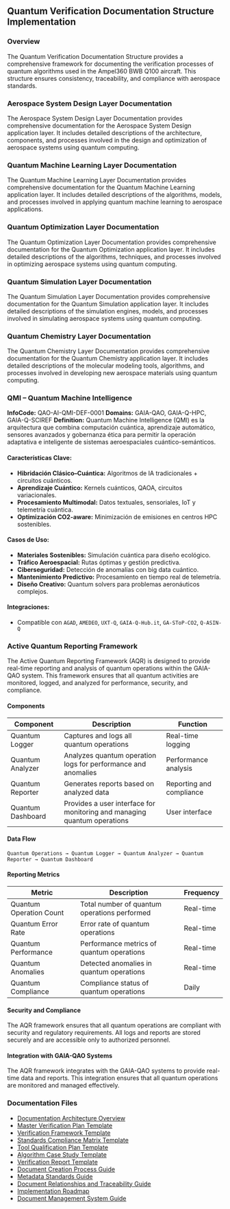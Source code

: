 ## Quantum Verification Documentation Structure Implementation

### Overview

The Quantum Verification Documentation Structure provides a comprehensive framework for documenting the verification processes of quantum algorithms used in the Ampel360 BWB Q100 aircraft. This structure ensures consistency, traceability, and compliance with aerospace standards.


### Aerospace System Design Layer Documentation
The Aerospace System Design Layer Documentation provides comprehensive documentation for the Aerospace System Design application layer. It includes detailed descriptions of the architecture, components, and processes involved in the design and optimization of aerospace systems using quantum computing.

### Quantum Machine Learning Layer Documentation
The Quantum Machine Learning Layer Documentation provides comprehensive documentation for the Quantum Machine Learning application layer. It includes detailed descriptions of the algorithms, models, and processes involved in applying quantum machine learning to aerospace applications.

### Quantum Optimization Layer Documentation
The Quantum Optimization Layer Documentation provides comprehensive documentation for the Quantum Optimization application layer. It includes detailed descriptions of the algorithms, techniques, and processes involved in optimizing aerospace systems using quantum computing.

### Quantum Simulation Layer Documentation
The Quantum Simulation Layer Documentation provides comprehensive documentation for the Quantum Simulation application layer. It includes detailed descriptions of the simulation engines, models, and processes involved in simulating aerospace systems using quantum computing.

### Quantum Chemistry Layer Documentation
The Quantum Chemistry Layer Documentation provides comprehensive documentation for the Quantum Chemistry application layer. It includes detailed descriptions of the molecular modeling tools, algorithms, and processes involved in developing new aerospace materials using quantum computing.

### QMI – Quantum Machine Intelligence

**InfoCode:** QAO-AI-QMI-DEF-0001
**Domains:** GAIA-QAO, GAIA-Q-HPC, GAIA-Q-SCIREF
**Definition:** Quantum Machine Intelligence (QMI) es la arquitectura que combina computación cuántica, aprendizaje automático, sensores avanzados y gobernanza ética para permitir la operación adaptativa e inteligente de sistemas aeroespaciales cuántico-semánticos.

#### Características Clave:

* **Hibridación Clásico–Cuántica:** Algoritmos de IA tradicionales + circuitos cuánticos.
* **Aprendizaje Cuántico:** Kernels cuánticos, QAOA, circuitos variacionales.
* **Procesamiento Multimodal:** Datos textuales, sensoriales, IoT y telemetría cuántica.
* **Optimización CO2-aware:** Minimización de emisiones en centros HPC sostenibles.

#### Casos de Uso:

* **Materiales Sostenibles:** Simulación cuántica para diseño ecológico.
* **Tráfico Aeroespacial:** Rutas óptimas y gestión predictiva.
* **Ciberseguridad:** Detección de anomalías con big data cuántico.
* **Mantenimiento Predictivo:** Procesamiento en tiempo real de telemetría.
* **Diseño Creativo:** Quantum solvers para problemas aeronáuticos complejos.

#### Integraciones:

* Compatible con `AGAD`, `AMEDEO`, `UXT-Q`, `GAIA-Q-Hub.it`, `GA-SToP-CO2`, `Q-ASIN-Q`

### Active Quantum Reporting Framework
The Active Quantum Reporting Framework (AQR) is designed to provide real-time reporting and analysis of quantum operations within the GAIA-QAO system. This framework ensures that all quantum activities are monitored, logged, and analyzed for performance, security, and compliance.

#### Components
| Component | Description | Function
|-----|-----|-----
| Quantum Logger | Captures and logs all quantum operations | Real-time logging
| Quantum Analyzer | Analyzes quantum operation logs for performance and anomalies | Performance analysis
| Quantum Reporter | Generates reports based on analyzed data | Reporting and compliance
| Quantum Dashboard | Provides a user interface for monitoring and managing quantum operations | User interface

#### Data Flow
```plaintext
Quantum Operations → Quantum Logger → Quantum Analyzer → Quantum Reporter → Quantum Dashboard
```

#### Reporting Metrics
| Metric | Description | Frequency
|-----|-----|-----
| Quantum Operation Count | Total number of quantum operations performed | Real-time
| Quantum Error Rate | Error rate of quantum operations | Real-time
| Quantum Performance | Performance metrics of quantum operations | Real-time
| Quantum Anomalies | Detected anomalies in quantum operations | Real-time
| Quantum Compliance | Compliance status of quantum operations | Daily

#### Security and Compliance
The AQR framework ensures that all quantum operations are compliant with security and regulatory requirements. All logs and reports are stored securely and are accessible only to authorized personnel.

#### Integration with GAIA-QAO Systems
The AQR framework integrates with the GAIA-QAO systems to provide real-time data and reports. This integration ensures that all quantum operations are monitored and managed effectively.

### Documentation Files

- [Documentation Architecture Overview](./overview.md)
- [Master Verification Plan Template](../templates/master-verification-plan.md)
- [Verification Framework Template](../templates/verification-framework.md)
- [Standards Compliance Matrix Template](../templates/standards-compliance-matrix.md)
- [Tool Qualification Plan Template](../templates/tool-qualification-plan.md)
- [Algorithm Case Study Template](../templates/algorithm-case-study.md)
- [Verification Report Template](../templates/verification-report.md)
- [Document Creation Process Guide](../templates/document-creation-process.md)
- [Metadata Standards Guide](../templates/metadata-standards.md)
- [Document Relationships and Traceability Guide](../templates/document-relationships.md)
- [Implementation Roadmap](../templates/implementation-roadmap.md)
- [Document Management System Guide](../templates/document-management-system.md)
